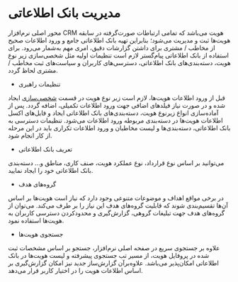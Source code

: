 # مدیریت بانک اطلاعاتی

محور اصلی نرم‌افزار CRM هویت می‌باشد که تمامی ‌ارتباطات صورت‌گرفته در سابقه هویت‌ها ثبت و مدیریت می‌شود؛ بنابراین تهیه بانک اطلاعاتی جامع و ورود اطلاعات صحیح از مخاطب / مشتری برای داشتن گزارشات دقیق، امری مهم به‌شمار می‌رود. برای استفاده از بانک اطلاعاتی پیام‌گستر لازم است تنظیمات اولیه مثل شخصی‌سازی زیر نوع هویت، دسته‌بندی‌های بانک اطلاعاتی، دسترسی‌های کاربران و سیاست‌های ثبت مخاطب / مشتری لحاظ گردد. 



- تنظیمات راهبری

قبل از ورود اطلاعات هویت‌ها، لازم است زیر نوع هویت در قسمت [شخصی‌سازی](https://help.payamgostar.com/docs/Customization) ایجاد شده و در صورت نیاز فیلدهای اضافی جهت ورود اطلاعات تکمیلی، اضافه گردد. پس از آماده‌سازی انواع زیرنوع هویت، دسته‌بندی‌های بانک اطلاعاتی ایجاد و فایل‌های اکسل اطلاعات هویت‌ها در دسته‌بندی مربوطه ورود اطلاعات می‌شود. تنظیمات دسترسی به بانک اطلاعاتی، دسته‌بندی‌ها و لیست مخاطبان و ورود اطلاعات تکراری باید در این مرحله از کار انجام شود.


- تعریف بانک اطلاعاتی

می‌توانید بر اساس نوع قرارداد، نوع عملکرد هویت، صنف کاری، مناطق و... دسته‌بندی بانک اطلاعاتی خود را ایجاد نمایید.


- گروه‌های هدف

در برخی مواقع اهداف و موضوعات متنوعی وجود دارد که نیاز است هویت‌ها بر اساس آن‌ها تقسیم‌بندی شوند که قابلیت گروه‌های هدف این نیاز را بر طرف می‌کند. می‌توان از گروه‌های هدف جهت تبلیغات گروهی، گزارش‌گیری و محدود‌کردن دسترسی کاربران به هویت‌ها استفاده نمود.


- جستجوی هویت‌ها

علاوه بر جستجوی سریع در صفحه اصلی نرم‌افزار، جستجو بر اساس مشخصات ثبت شده در پروفایل هویت، از مسیر تب جستجوی پیشرفته و لیست هویت‌ها در بانک اطلاعاتی امکان‌پذیر می‌باشد. علاوه‌برآن گزارش‌ساز جدید نیز امکان گزارش‌گیری بر اساس اطلاعات هویت را در اختیار کاربر قرار می‌دهد.




